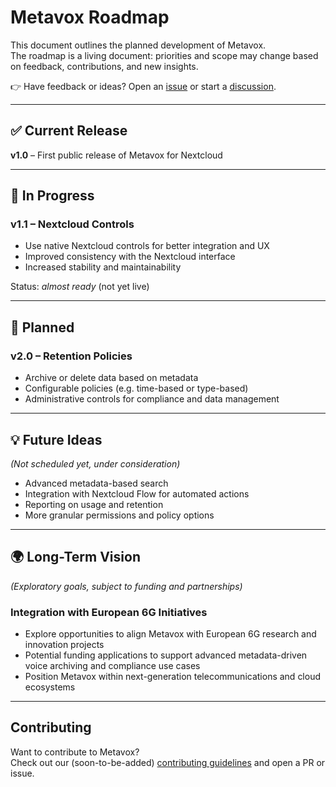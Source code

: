 # Metavox Roadmap

This document outlines the planned development of Metavox.  
The roadmap is a living document: priorities and scope may change based on feedback, contributions, and new insights.

👉 Have feedback or ideas? Open an [issue](https://github.com/nextcloud/metavox/issues) or start a [discussion](https://github.com/nextcloud/metavox/discussions).

---

## ✅ Current Release
**v1.0** – First public release of Metavox for Nextcloud

---

## 🚧 In Progress
### v1.1 – Nextcloud Controls
- Use native Nextcloud controls for better integration and UX  
- Improved consistency with the Nextcloud interface  
- Increased stability and maintainability  

Status: *almost ready* (not yet live)

---

## 📌 Planned
### v2.0 – Retention Policies
- Archive or delete data based on metadata  
- Configurable policies (e.g. time-based or type-based)  
- Administrative controls for compliance and data management  

---

## 💡 Future Ideas
*(Not scheduled yet, under consideration)*  
- Advanced metadata-based search  
- Integration with Nextcloud Flow for automated actions  
- Reporting on usage and retention  
- More granular permissions and policy options  

---

## 🌍 Long-Term Vision
*(Exploratory goals, subject to funding and partnerships)*  

### Integration with European 6G Initiatives
- Explore opportunities to align Metavox with European 6G research and innovation projects  
- Potential funding applications to support advanced metadata-driven voice archiving and compliance use cases  
- Position Metavox within next-generation telecommunications and cloud ecosystems  

---

## Contributing
Want to contribute to Metavox?  
Check out our (soon-to-be-added) [contributing guidelines](CONTRIBUTING.md) and open a PR or issue.

